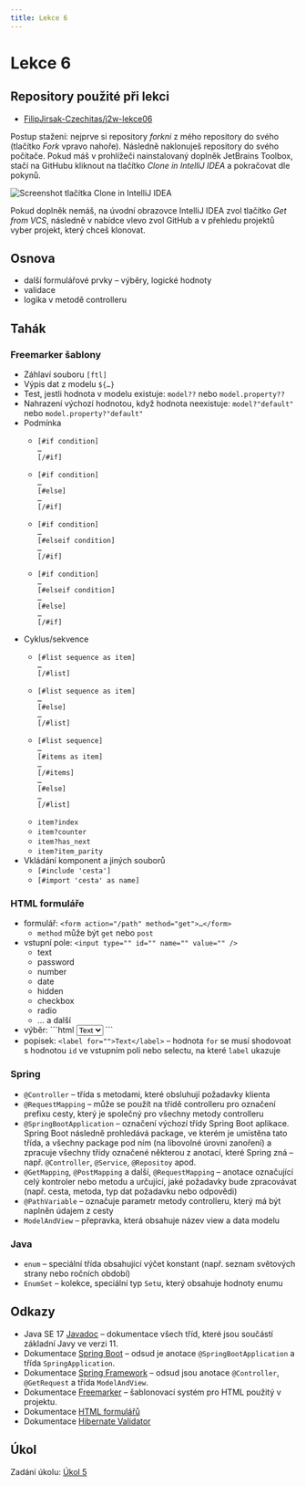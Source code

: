 ```yaml
---
title: Lekce 6
---
```


# Lekce 6

## Repository použité při lekci

* [FilipJirsak-Czechitas/j2w-lekce06](https://github.com/FilipJirsak-Czechitas/j2w-lekce06)

Postup stažení: nejprve si repository *forkni* z mého repository do svého (tlačítko *Fork* vpravo nahoře). Následně naklonuješ repository do svého počítače.
Pokud máš v prohlížeči nainstalovaný doplněk JetBrains Toolbox, stačí na GitHubu kliknout na tlačítko *Clone in IntelliJ IDEA* a pokračovat dle pokynů.

![Screenshot tlačítka Clone in IntelliJ IDEA](img/lekce-2/GitHub-Toolbox.png)

Pokud doplněk nemáš, na úvodní obrazovce IntelliJ IDEA zvol tlačítko *Get from VCS*, následně v nabídce vlevo zvol GitHub a v přehledu projektů vyber projekt,
který chceš klonovat.

## Osnova
* další formulářové prvky – výběry, logické hodnoty
* validace  
* logika v metodě controlleru

## Tahák

### Freemarker šablony

* Záhlaví souboru `[ftl]`
* Výpis dat z modelu `${…}`
* Test, jestli hodnota v modelu existuje: `model??` nebo `model.property??`
* Nahrazení výchozí hodnotou, když hodnota neexistuje: `model?"default"` nebo `model.property?"default"`
* Podmínka
  * ```
    [#if condition]
    …
    [/#if]
    ```
  * ```
    [#if condition]
    …
    [#else]
    …
    [/#if]
    ```
  * ```
    [#if condition]
    …
    [#elseif condition]
    …
    [/#if]
    ```
  * ```
    [#if condition]
    …
    [#elseif condition]
    …
    [#else]
    …
    [/#if]
    ```
* Cyklus/sekvence
  * ```
    [#list sequence as item]
    …
    [/#list]
    ``` 
  * ```
    [#list sequence as item]
    …
    [#else]
    …
    [/#list]
    ```
  * ```
    [#list sequence]
    …
    [#items as item]
    …
    [/#items]
    …
    [#else]
    …
    [/#list]
    ```
  * `item?index`
  * `item?counter`
  * `item?has_next`
  * `item?item_parity`
* Vkládání komponent a jiných souborů
  * `[#include 'cesta']`
  * `[#import 'cesta' as name]`

### HTML formuláře
* formulář: `<form action="/path" method="get">…</form>`
  * `method` může být `get` nebo `post`
* vstupní pole: `<input type="" id="" name="" value="" />`
  * text
  * password
  * number
  * date
  * hidden
  * checkbox
  * radio
  * … a další
* výběr: ```html
  <select id="" name="">
    <option value="">Text</option>
  </select>
  ```
* popisek: `<label for="">Text</label>` – hodnota `for` se musí shodovoat s hodnotou `id` ve vstupním poli nebo selectu, na které `label` ukazuje

### Spring

* `@Controller` – třída s metodami, které obsluhují požadavky klienta
* `@RequestMapping` – může se použít na třídě controlleru pro označení prefixu cesty, který je společný pro všechny metody controlleru
* `@SpringBootApplication` – označení výchozí třídy Spring Boot aplikace. Spring Boot následně prohledává package, ve kterém je umístěna tato třída, a všechny
  package pod ním (na libovolné úrovni zanoření) a zpracuje všechny třídy označené některou z anotací, které Spring zná – např. `@Controller`, `@Service`,
  `@Repositoy` apod.
* `@GetMapping`, `@PostMapping` a další, `@RequestMapping` – anotace označující celý kontroler nebo metodu a určující, jaké požadavky bude zpracovávat (např.
  cesta, metoda, typ dat požadavku nebo odpovědi)
* `@PathVariable` – označuje parametr metody controlleru, který má být naplněn údajem z cesty
* `ModelAndView` – přepravka, která obsahuje název view a data modelu

### Java

* `enum` – speciální třída obsahující výčet konstant (např. seznam světových strany nebo ročních období)
* `EnumSet` – kolekce, speciální typ `Set`u, který obsahuje hodnoty enumu

## Odkazy

* Java SE 17 [Javadoc](https://docs.oracle.com/en/java/javase/17/docs/api/java.base/) – dokumentace všech tříd, které jsou součástí základní Javy ve verzi 11.
* Dokumentace [Spring Boot](https://spring.io/projects/spring-boot#learn) – odsud je anotace `@SpringBootApplication` a třída `SpringApplication`.
* Dokumentace [Spring Framework](https://spring.io/projects/spring-framework#learn) – odsud jsou anotace `@Controller`, `@GetRequest` a třída `ModelAndView`.
* Dokumentace [Freemarker](https://freemarker.apache.org/docs/) – šablonovací systém pro HTML použitý v projektu.
* Dokumentace [HTML formulářů](https://developer.mozilla.org/en-US/docs/Learn/Forms)
* Dokumentace [Hibernate Validator](https://hibernate.org/validator/documentation/)

## Úkol
Zadání úkolu: [Úkol 5](lekce-6-ukol-5.html)
